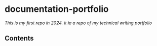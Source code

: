 # documentation-portfolio

_This is my first repo in 2024. it ia a repo of my technical writing portfolio_

## Contents
